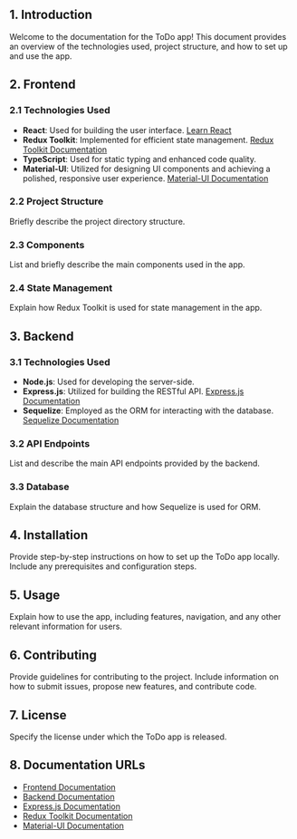 ## **1. Introduction**

Welcome to the documentation for the ToDo app! This document provides an overview of the technologies used, project structure, and how to set up and use the app.

## **2. Frontend**

### **2.1 Technologies Used**

- **React**: Used for building the user interface. [Learn React](https://react.dev/learn)
- **Redux Toolkit**: Implemented for efficient state management. [Redux Toolkit Documentation](https://redux-toolkit.js.org/introduction/getting-started)
- **TypeScript**: Used for static typing and enhanced code quality.
- **Material-UI**: Utilized for designing UI components and achieving a polished, responsive user experience. [Material-UI Documentation](https://mui.com/material-ui/)

### **2.2 Project Structure**

Briefly describe the project directory structure.

### **2.3 Components**

List and briefly describe the main components used in the app.

### **2.4 State Management**

Explain how Redux Toolkit is used for state management in the app.

## **3. Backend**

### **3.1 Technologies Used**

- **Node.js**: Used for developing the server-side.
- **Express.js**: Utilized for building the RESTful API. [Express.js Documentation](https://expressjs.com/en/starter/installing.html)
- **Sequelize**: Employed as the ORM for interacting with the database. [Sequelize Documentation](https://sequelize.org/)

### **3.2 API Endpoints**

List and describe the main API endpoints provided by the backend.

### **3.3 Database**

Explain the database structure and how Sequelize is used for ORM.

## **4. Installation**

Provide step-by-step instructions on how to set up the ToDo app locally. Include any prerequisites and configuration steps.

## **5. Usage**

Explain how to use the app, including features, navigation, and any other relevant information for users.

## **6. Contributing**

Provide guidelines for contributing to the project. Include information on how to submit issues, propose new features, and contribute code.

## **7. License**

Specify the license under which the ToDo app is released.

## **8. Documentation URLs**

- [Frontend Documentation](https://react.dev/learn)
- [Backend Documentation](https://sequelize.org/)
- [Express.js Documentation](https://expressjs.com/en/starter/installing.html)
- [Redux Toolkit Documentation](https://redux-toolkit.js.org/introduction/getting-started)
- [Material-UI Documentation](https://mui.com/material-ui/)

